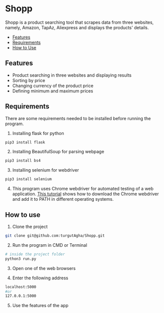 # Shopp

Shopp is a product searching tool that scrapes data from three websites, namely, Amazon, TapAz, Aliexpress and displays
the products' details.

- [Features](#features)
- [Requirements](#requirements)
- [How to Use](#how-to-use)

## Features

- Product searching in three websites and displaying results
- Sorting by price
- Changing currency of the product price
- Defining minimum and maximum prices

## Requirements

There are some requirements needed to be installed before running the program.

1. Installing flask for python

```sh
pip3 install flask
```

2. Installing BeautifulSoup for parsing webpage

```sh
pip3 install bs4
```

3. Installing selenium for webdriver

```sh
pip3 install selenium
```

4. This program uses Chrome webdriver for automated testing of a web application.
   [This tutorial](https://zwbetz.com/download-chromedriver-binary-and-add-to-your-path-for-automated-functional-testing/)
   shows how to download the Chrome webdriver and add it to PATH in different operating systems.

## How to use

1. Clone the project

```sh
git clone git@github.com:turgutAgha/Shopp.git
```

2. Run the program in CMD or Terminal

```sh
# inside the project folder
python3 run.py
```

3. Open one of the web browsers

4. Enter the following address

```sh
localhost:5000
#or
127.0.0.1:5000
```

5. Use the features of the app

